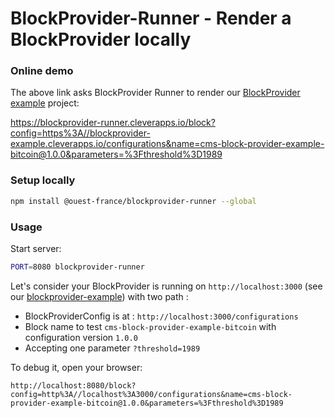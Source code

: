 # BlockProvider-Runner - Render a BlockProvider locally

### Online demo

The above link asks BlockProvider Runner to render our [BlockProvider example](../blockprovider-example) project:

https://blockprovider-runner.cleverapps.io/block?config=https%3A//blockprovider-example.cleverapps.io/configurations&name=cms-block-provider-example-bitcoin@1.0.0&parameters=%3Fthreshold%3D1989

### Setup locally

```sh
npm install @ouest-france/blockprovider-runner --global
```

### Usage

Start server:

```sh
PORT=8080 blockprovider-runner
```

Let's consider your BlockProvider is running on `http://localhost:3000` (see our
[blockprovider-example](../blockprovider-example)) with two path :

* BlockProviderConfig is at : `http://localhost:3000/configurations`
* Block name to test `cms-block-provider-example-bitcoin` with configuration
  version `1.0.0`
* Accepting one parameter `?threshold=1989`

To debug it, open your browser:

```
http://localhost:8080/block?config=http%3A//localhost%3A3000/configurations&name=cms-block-provider-example-bitcoin@1.0.0&parameters=%3Fthreshold%3D1989
```
